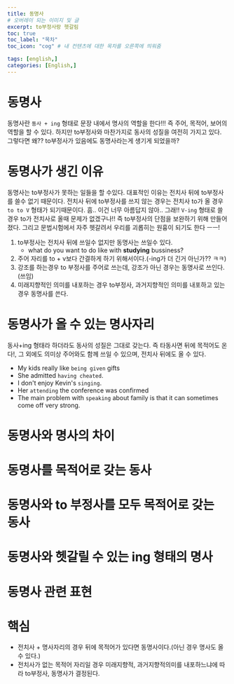 ```yaml
---
title: 동명사
# 오버레이 되는 이미지 및 글
excerpt: to부정사랑 헷갈림
toc: true
toc_label: "목차"
toc_icon: "cog" # 내 컨텐츠에 대한 목차를 오른쪽에 띄워줌

tags: [english,]
categories: [English,]
---
```


# 동명사
동명사란 `동사 + ing` 형태로 문장 내에서 명사의 역할을 한다!!! 즉 주어, 목적어, 보어의 역할을 할 수 있다. 하지만 to부정사와 마찬가지로 동사의 성질을 여전히 가지고 있다. 그렇다면 왜?? to부정사가 있음에도 동명사라는게 생기게 되었을까?

# 동명사가 생긴 이유
동명사는 to부정사가 못하는 일들을 할 수있다. 대표적인 이유는 전치사 뒤에 to부정사를 쓸수 없기 때문이다. 전치사 뒤에 to부정사를 쓰지 않는 경우는 전치사 to가 올 경우 `to to V` 형태가 되기때문이다. 흠.. 이건 너무 아름답지 않아.. 그래!! `V-ing` 형태로 쓸 경우 to가 전치사로 올때 문제가 없겠구나!! 즉 to부정사의 단점을 보완하기 위해 만들어졌다. 그리고 문법시험에서 자주 헷갈려서 우리를 괴롭히는 원흉이 되기도 한다 ㅡㅡ!

1. to부정사는 전치사 뒤에 쓰일수 없지만 동명사는 쓰일수 있다.
    * what do you want to do like with **studying** bussiness?
1. 주어 자리를 to + v보다 간결하게 하기 위해서이다.(-ing가 더 긴거 아닌가?? ㅋㅋ)
1. 강조를 하는경우 to 부정사를 주어로 쓰는데, 강조가 아닌 경우는 동명사로 쓰인다.(쓰임)
1. 미래지향적인 의미를 내포하는 경우 to부정사, 과거지향적인 의미를 내포하고 있는 경우 동명사를 쓴다.

# 동명사가 올 수 있는 명사자리
동사+ing 형태라 하더라도 동사의 성질은 그대로 갖는다. 즉 타동사면 뒤에 목적어도 온다!, 그 외에도 의미상 주어와도 함께 쓰일 수 있으며, 전치사 뒤에도 올 수 있다.
* My kids really like `being given` gifts
* She admitted `having cheated`.
* I don't enjoy Kevin's `singing`.
* Her `attending` the conference was confirmed
* The main problem with `speaking` about family is that it can sometimes come off very strong.


# 동명사와 명사의 차이


# 동명사를 목적어로 갖는 동사

# 동명사와 to 부정사를 모두 목적어로 갖는 동사

# 동명사와 헷갈릴 수 있는 ing 형태의 명사

# 동명사 관련 표현

# 핵심
* 전치사 + 명사자리의 경우 뒤에 목적어가 있다면 동명사이다.(아닌 경우 명사도 올 수 있다.)
* 전치사가 없는 목적어 자리일 경우 미래지향적, 과거지향적의미를 내포하느냐에 따라 to부정사, 동명사가 결정된다.